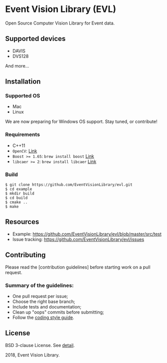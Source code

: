 # Event Vision Library (EVL)

Open Source Computer Vision Library for Event data.

## Supported devices

* DAVIS
* DVS128

And more...

## Installation

### Supported OS

* Mac
* Linux

We are now preparing for Windows OS support. Stay tuned, or contribute!

### Requirements

* C++11
* `OpenCV`: [Link](https://opencv.org/)
* `Boost >= 1.65`: `brew install boost` [Link](https://www.boost.org/)
* `libcaer >= 2`: `brew install libcaer` [Link](https://github.com/inilabs/libcaer)

### Build

```
$ git clone https://github.com/EventVisionLibrary/evl.git
$ cd example
$ mkdir build
$ cd build
$ cmake ..
$ make
```

## Resources

* Example: <https://github.com/EventVisionLibrary/evl/blob/master/src/test>
* Issue tracking: <https://github.com/EventVisionLibrary/evl/issues>

## Contributing

Please read the [contribution guidelines] before starting work on a pull request.

### Summary of the guidelines:

* One pull request per issue;
* Choose the right base branch;
* Include tests and documentation;
* Clean up "oops" commits before submitting;
* Follow the [coding style guide]().


## License

BSD 3-clause License. See [detail](https://github.com/EventVisionLibrary/evl/blob/master/LICENSE).
    
2018, Event Vision Library.
